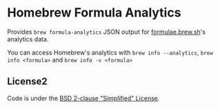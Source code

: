 # Homebrew Formula Analytics

Provides `brew formula-analytics` JSON output for [formulae.brew.sh](https://formulae.brew.sh)'s analytics data.

You can access Homebrew's analytics with `brew info --analytics`, `brew info <formula>` and `brew info -v <formula>`

## License2

Code is under the [BSD 2-clause "Simplified" License](https://github.com/Homebrew/homebrew-formula-analytics/blob/master/LICENSE.txt).
